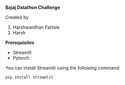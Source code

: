 **Bajaj Datathon Challenge**

Created by  
1. Harshwardhan Fartale
2. Harsh

**Prerequisites**
- Streamlit
- Pytorch

You can install Streamlit using the following command:
```shell
pip install streamlit
```


